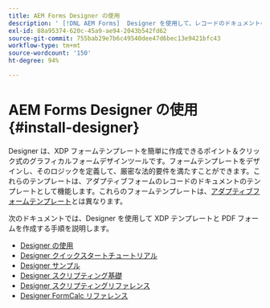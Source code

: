 ```yaml
---
title: AEM Forms Designer の使用
description: ' [!DNL AEM Forms]  Designer を使用して、レコードのドキュメントのテンプレートを作成します。'
exl-id: 88a95374-620c-45a9-ae94-2043b542fd62
source-git-commit: 755bab29e7b6c49540dee47d6bec13e9421bfc43
workflow-type: tm+mt
source-wordcount: '150'
ht-degree: 94%

---
```


# AEM Forms Designer の使用 {#install-designer}

Designer は、XDP フォームテンプレートを簡単に作成できるポイント＆クリック式のグラフィカルフォームデザインツールです。フォームテンプレートをデザインし、そのロジックを定義して、厳密な法的要件を満たすことができます。これらのテンプレートは、アダプティブフォームのレコードのドキュメントのテンプレートとして機能します。これらのフォームテンプレートは、[アダプティブフォームテンプレート](template-editor.md)とは異なります。

次のドキュメントでは、Designer を使用して XDP テンプレートと PDF フォームを作成する手順を説明します。

+ [Designer の使用](assets/using-designer-cs.pdf)
+ [Designer クイックスタートチュートリアル](https://helpx.adobe.com/content/dam/help/en/experience-manager/6-5/forms/pdf/designer-quickstart.pdf)
+ [Designer サンプル](https://helpx.adobe.com/content/dam/help/en/experience-manager/6-5/forms/pdf/designer-samples.pdf)
+ [Designer スクリプティング基礎](https://helpx.adobe.com/content/dam/help/en/experience-manager/6-5/forms/pdf/scripting-basics.pdf)
+ [Designer スクリプティングリファレンス](https://helpx.adobe.com/content/dam/help/en/experience-manager/6-5/forms/pdf/scripting-reference.pdf)
+ [Designer FormCalc リファレンス](https://helpx.adobe.com/content/dam/help/en/experience-manager/6-5/forms/pdf/formcalc-reference.pdf)
